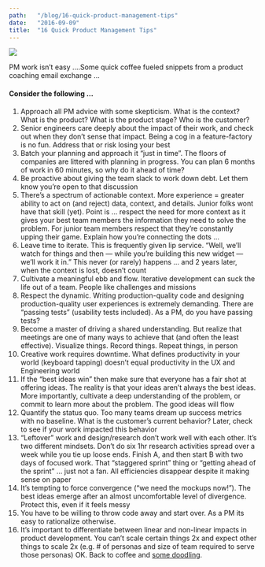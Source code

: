 ```yaml
---
path:	"/blog/16-quick-product-management-tips"
date:	"2016-09-09"
title:	"16 Quick Product Management Tips"
---
```


![](/images/1*RhRgIrTBI3EdGZiz6AYNRw.png)

PM work isn’t easy ….Some quick coffee fueled snippets from a product coaching email exchange …

#### Consider the following …

1. Approach all PM advice with some skepticism. What is the context? What is the product? What is the product stage? Who is the customer?
2. Senior engineers care deeply about the impact of their work, and check out when they don’t sense that impact. Being a cog in a feature-factory is no fun. Address that or risk losing your best
3. Batch your planning and approach it “just in time”. The floors of companies are littered with planning in progress. You can plan 6 months of work in 60 minutes, so why do it ahead of time?
4. Be proactive about giving the team slack to work down debt. Let them know you’re open to that discussion
5. There’s a spectrum of actionable context. More experience = greater ability to act on (and reject) data, context, and details. Junior folks wont have that skill (yet). Point is … respect the need for more context as it gives your best team members the information they need to solve the problem. For junior team members respect that they’re constantly upping their game. Explain how you’re connecting the dots …
6. Leave time to iterate. This is frequently given lip service. “Well, we’ll watch for things and then — while you’re building this new widget — we’ll work it in.” This never (or rarely) happens … and 2 years later, when the context is lost, doesn’t count
7. Cultivate a meaningful ebb and flow. Iterative development can suck the life out of a team. People like challenges and missions
8. Respect the dynamic. Writing production-quality code and designing production-quality user experiences is extremely demanding. There are “passing tests” (usability tests included). As a PM, do you have passing tests?
9. Become a master of driving a shared understanding. But realize that meetings are one of many ways to achieve that (and often the least effective). Visualize things. Record things. Repeat things, in person
10. Creative work requires downtime. What defines productivity in your world (keyboard tapping) doesn’t equal productivity in the UX and Engineering world
11. If the “best ideas win” then make sure that everyone has a fair shot at offering ideas. The reality is that your ideas aren’t always the best ideas. More importantly, cultivate a deep understanding of the problem, or commit to learn more about the problem. The good ideas will flow
12. Quantify the status quo. Too many teams dream up success metrics with no baseline. What is the customer’s current behavior? Later, check to see if your work impacted this behavior
13. “Leftover” work and design/research don’t work well with each other. It’s two different mindsets. Don’t do six 1hr research activities spread over a week while you tie up loose ends. Finish A, and then start B with two days of focused work. That “staggered sprint” thing or “getting ahead of the sprint” … just not a fan. All efficiencies disappear despite it making sense on paper
14. It’s tempting to force convergence (“we need the mockups now!”). The best ideas emerge after an almost uncomfortable level of divergence. Protect this, even if it feels messy
15. You have to be willing to throw code away and start over. As a PM its easy to rationalize otherwise.
16. It’s important to differentiate between linear and non-linear impacts in product development. You can’t scale certain things 2x and expect other things to scale 2x (e.g. # of personas and size of team required to serve those personas)
OK. Back to coffee and [some doodling](https://medium.com/personal-growth/10-things-i-learned-by-doodling-for-100-days-straight-a802753c5a25#.2x70dd2ny).

